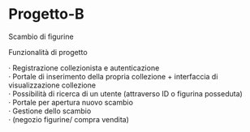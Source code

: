 # Progetto-B
Scambio di figurine

Funzionalità di progetto

· Registrazione collezionista e autenticazione<br/>
· Portale di inserimento della propria collezione + interfaccia di visualizzazione collezione<br/>
· Possibilità di ricerca di un utente (attraverso ID o figurina posseduta)<br/>
· Portale per apertura nuovo scambio<br/>
· Gestione dello scambio<br/>
· (negozio figurine/ compra vendita)<br/>
